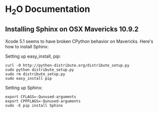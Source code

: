 # H<sub>2</sub>O Documentation

## Installing Sphinx on OSX Mavericks 10.9.2

Xcode 5.1 seems to have broken CPython behavior on Mavericks. Here's how to install Sphinx:

Setting up easy_install, pip:

    curl -O http://python-distribute.org/distribute_setup.py
    sudo python distribute_setup.py
    sudo rm distribute_setup.py
    sudo easy_install pip

Setting up Sphinx:

    export CFLAGS=-Qunused-arguments
    export CPPFLAGS=-Qunused-arguments
    sudo -E pip install Sphinx

